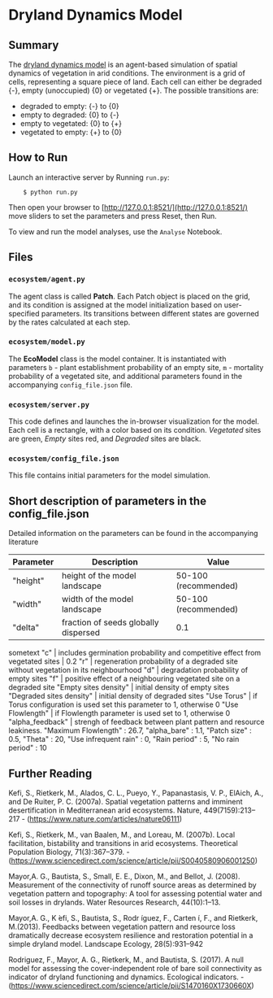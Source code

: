 # Dryland Dynamics Model

## Summary

The [dryland dynamics model](https://www.sciencedirect.com/science/article/pii/S0040580906001250) is an agent-based simulation of spatial dynamics of vegetation in arid conditions. The environment is a grid of cells, representing a square piece of land. Each cell can either be degraded {-}, empty (unoccupied) {0} or vegetated {+}. The possible transitions are:

 - degraded to empty: {-} to {0}
 - empty to degraded: {0} to {-}
 - empty to vegetated: {0} to {+}
 - vegetated to empty: {+} to {0}

## How to Run

Launch an interactive server by Running ``run.py``:

```
    $ python run.py
```

Then open your browser to [http://127.0.0.1:8521/](http://127.0.0.1:8521/) move sliders to set the parameters and press Reset, then Run. 

To view and run the model analyses, use the ``Analyse`` Notebook.

## Files

### ``ecosystem/agent.py``

The agent class is called **Patch**. Each Patch object is placed on the grid, and its condition is assigned at the model initialization based on user-specified parameters. Its transitions between different states are governed by the rates calculated at each step. 

### ``ecosystem/model.py``

The **EcoModel** class is the model container. It is instantiated with parameters ``b`` - plant establishment probability of an empty site, ``m`` - mortality probability of a vegetated site, and additional parameters found in the accompanying ``config_file.json`` file. 


### ``ecosystem/server.py``

This code defines and launches the in-browser visualization for the model. Each cell is a rectangle, with a color based on its condition. *Vegetated* sites are green, *Empty* sites red, and *Degraded* sites are black.

### ``ecosystem/config_file.json``

This file contains initial parameters for the model simulation. 

## Short description of parameters in the config_file.json

Detailed information on the parameters can be found in the accompanying literature 

Parameter | Description | Value
----------|-------------|----------
"height" | height of the model landscape | 50-100 (recommended)
"width"  | width of the model landscape | 50-100 (recommended) 
"delta"  | fraction of seeds globally dispersed | 0.1

sometext
"c"  | includes germination probability and competitive effect from vegetated sites | 0.2
"r"  | regeneration probability of a degraded site without vegetation in its neighbourhood
"d"  | degradation probability of empty sites
"f"  | positive effect of a neighbouring vegetated site on a degraded site
"Empty sites density"  | initial density of empty sites
"Degraded sites density"  | initial density of degraded sites
"Use Torus" | if Torus configuration is used set this parameter to 1, otherwise 0
"Use Flowlength" | if Flowlength parameter is used set to 1, otherwise 0
"alpha_feedback" | strengh of feedback between plant pattern and resource leakiness. 
"Maximum Flowlength" : 26.7,
"alpha_bare" : 1.1,
"Patch size" : 0.5,
"Theta" : 20,
"Use infrequent rain" : 0,
"Rain period" : 5,
"No rain period" : 10

## Further Reading

Kefi, S., Rietkerk, M., Alados, C. L., Pueyo, Y., Papanastasis, V. P., ElAich, A., and De Ruiter, P. C. (2007a).  Spatial vegetation patterns and imminent desertification in Mediterranean arid ecosystems. Nature, 449(7159):213–217 - (https://www.nature.com/articles/nature06111)

Kefi, S., Rietkerk, M., van Baalen, M., and Loreau, M. (2007b).  Local facilitation, bistability and transitions in arid ecosystems.
Theoretical Population Biology, 71(3):367–379. - (https://www.sciencedirect.com/science/article/pii/S0040580906001250)

Mayor,A.  G.,  Bautista,  S.,  Small,  E.  E.,  Dixon,  M.,  and  Bellot,  J.  (2008). Measurement  of  the  connectivity  of  runoff  source  areas  as  determined  by vegetation pattern and topography:  A tool for assessing potential water and soil losses in drylands.
Water Resources Research, 44(10):1–13.

Mayor,A. G., K ́efi, S., Bautista, S., Rodr ́ıguez, F., Carten ́ı, F., and Rietkerk, M.(2013). Feedbacks between vegetation pattern and resource loss dramatically decrease  ecosystem  resilience  and  restoration  potential  in  a  simple  dryland model. 
Landscape Ecology, 28(5):931–942

Rodriguez,  F.,  Mayor,  A.  G.,  Rietkerk,  M.,  and  Bautista,  S.  (2017).   A  null model  for  assessing  the  cover-independent  role  of  bare  soil  connectivity  as indicator of dryland functioning and dynamics. Ecological indicators. - (https://www.sciencedirect.com/science/article/pii/S1470160X1730660X)


